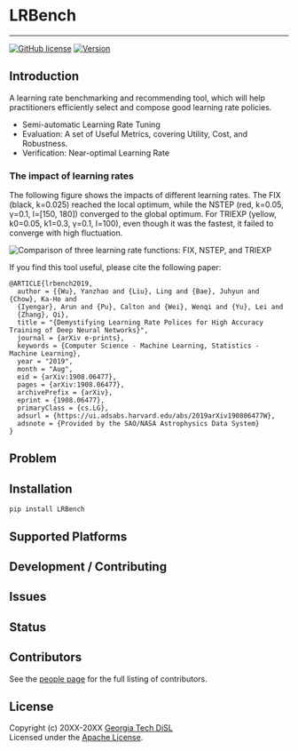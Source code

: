 <!--- Project Logo --->
# LRBench
<!--- a href=""><img src="" alt=""></a --->
-----------------
[![GitHub license](https://img.shields.io/badge/license-apache-green.svg?style=flat)](https://www.apache.org/licenses/LICENSE-2.0)
[![Version](https://img.shields.io/badge/version-0.0.1-red.svg?style=flat)]()
<!---
[![Travis Status]()]()
[![Jenkins Status]()]()
[![Coverage Status]()]()
--->
## Introduction

A learning rate benchmarking and recommending tool, which will help practitioners efficiently select and compose good learning rate policies.

* Semi-automatic Learning Rate Tuning
* Evaluation: A set of Useful Metrics, covering Utility, Cost, and Robustness.
* Verification: Near-optimal Learning Rate

### The impact of learning rates

The following figure shows the impacts of different learning rates. The FIX (black, k=0.025) reached the local optimum, while the NSTEP (red, k=0.05, γ=0.1, l=[150, 180]) converged to the global optimum. For TRIEXP (yellow, k0=0.05, k1=0.3, γ=0.1, l=100), even though it was the fastest, it failed to converge with high fluctuation.

![Comparison of three learning rate functions: FIX, NSTEP, and TRIEXP](examples/visualization/FIX-NSTEP-TRIEXP-Comparison.gif)

If you find this tool useful, please cite the following paper:

    @ARTICLE{lrbench2019,
      author = {{Wu}, Yanzhao and {Liu}, Ling and {Bae}, Juhyun and {Chow}, Ka-Ho and
      {Iyengar}, Arun and {Pu}, Calton and {Wei}, Wenqi and {Yu}, Lei and
      {Zhang}, Qi},
      title = "{Demystifying Learning Rate Polices for High Accuracy Training of Deep Neural Networks}",
      journal = {arXiv e-prints},
      keywords = {Computer Science - Machine Learning, Statistics - Machine Learning},
      year = "2019",
      month = "Aug",
      eid = {arXiv:1908.06477},
      pages = {arXiv:1908.06477},
      archivePrefix = {arXiv},
      eprint = {1908.06477},
      primaryClass = {cs.LG},
      adsurl = {https://ui.adsabs.harvard.edu/abs/2019arXiv190806477W},
      adsnote = {Provided by the SAO/NASA Astrophysics Data System}
    }

## Problem


## Installation
    pip install LRBench

## Supported Platforms


## Development / Contributing


## Issues


## Status


## Contributors

See the [people page](https://github.com/git-disl/LRBench/graphs/contributors) for the full listing of contributors.

## License

Copyright (c) 20XX-20XX [Georgia Tech DiSL](https://github.com/git-disl)  
Licensed under the [Apache License](LICENSE).
